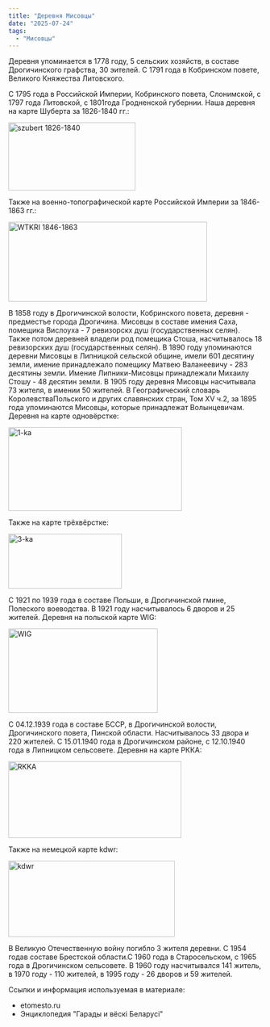 ```yaml
---
title: "Деревня Мисовцы"
date: "2025-07-24"
tags: 
  - "Мисовцы"
---
```


Деревня упоминается в 1778 году, 5 сельских хозяйств, в составе Дрогичинского графства, 30 эителей. С 1791 года в Кобринском повете, Великого Княжества Литовского.

С 1795 года в Российской Империи, Кобринского повета, Слонимской, с 1797 года Литовской, с 1801года Гродненской губернии. Наша деревня на карте Шуберта за 1826-1840 гг.:

<img width="252" height="135" alt="szubert 1826-1840" src="https://github.com/user-attachments/assets/eaf70ba1-4f0b-42ed-b07c-d1cadb4a4b03" />

Также на военно-топографической карте Российской Империи за 1846-1863 гг.:

<img width="394" height="158" alt="WTKRI 1846-1863" src="https://github.com/user-attachments/assets/665ca4df-9939-40b2-abcb-91be3133d71f" />

В 1858 году в Дрогичинской волости, Кобринского повета, деревня - предместъе города Дрогичина. Мисовцы в составе имения Саха, помещика Вислоуха - 7 ревизорскх душ (государственных селян). Также потом деревней владели род помещика Стоша, насчитывалось 18 ревизорских душ (государственных селян). В 1890 году упоминаются деревни Мисовцы в Липницкой сельской общине, имели 601 десятину земли, имение принадлежало помещику Матвею Валанеевичу - 283 десятины земли. Имение Липники-Мисовцы принадлежали Михаилу Стошу - 48 десятин земли. В 1905 году деревня Мисовцы насчитывала 73 жителя, в имении 50 жителей. В Географический словарь КоролевстваПольского и других славянских стран, Том XV ч.2, за 1895 года упоминаются Мисовцы, которые принадлежат Волынцевичам. Деревня на карте одновёрстке:

<img width="344" height="166" alt="1-ka" src="https://github.com/user-attachments/assets/16f525a0-53c6-4afb-905e-23b3998cd4f1" />

Также на карте трёхвёрстке:

<img width="225" height="109" alt="3-ka" src="https://github.com/user-attachments/assets/0e4fdeb1-b90a-4936-ad22-f0563bd691cd" />

С 1921 по 1939 года в составе Польши, в Дрогичинской гмине, Полеского воеводства. В 1921 году насчитывалось 6 дворов и 25 жителей. Деревня на польской карте WIG:

<img width="296" height="167" alt="WIG" src="https://github.com/user-attachments/assets/ab82125e-2b1c-4429-8898-fd6658705926" />

С 04.12.1939 года в составе БССР, в Дрогичинской волости, Дрогичинского повета, Пинской области. Насчитывалось 33 двора и 220 жителей. С 15.01.1940 года в Дрогичинском районе, с 12.10.1940 года в Липницком сельсовете. Деревня на карте РККА:

<img width="343" height="152" alt="RKKA" src="https://github.com/user-attachments/assets/cb03a98e-f82b-475e-8268-3e5260b6bcf6" />

Также на немецкой карте kdwr:

<img width="330" height="151" alt="kdwr" src="https://github.com/user-attachments/assets/b528e9cc-b96f-477e-87c9-7a8145487aee" />

В Великую Отечественную войну погибло 3 жителя деревни. С 1954 годав составе Брестской области.С 1960 года в Старосельском, с 1965 года в Дрогичинском сельсовете. В 1960 году насчитывался 141 житель, в 1970 году - 110 жителей, в 1995 году - 26 дворов и 59 жителей.

Ссылки и информация используемая в материале:
- etomesto.ru
- Энциклопедия "Гарады и вёскi Беларусi"
